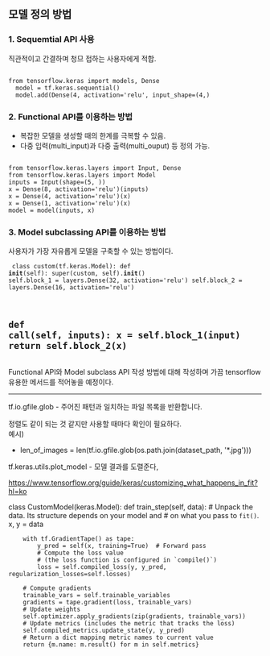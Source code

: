 
## 모델 정의 방법

### 1. Sequemtial API 사용
직관적이고 간결하며 청므 접하는 사용자에게 적합.
<pre><code>
from tensorflow.keras import models, Dense
  model = tf.keras.sequential()
  model.add(Dense(4, activation='relu', input_shape=(4,)
</code></pre>
### 2. Functional API를 이용하는 방법
  - 복잡한 모델을 생성할 때의 한계를 극복할 수 있음.
  - 다중 입력(multi_input)과 다중 출력(multi_ouput) 등 정의 가능.
<pre><code>
from tensorflow.keras.layers import Input, Dense
from tensorflow.keras.layers import Model
inputs = Input(shape=(5, ))
x = Dense(8, activation='relu')(inputs)
x = Dense(4, activation='relu')(x)
x = Dense(1, activation='relu')(x)
model = model(inputs, x)
</code></pre>
### 3. Model subclassing API를 이용하는 방법
사용자가 가장 자유롭게 모델을 구축할 수 있는 방법이다.

<code><pre>
class custom(tf.keras.Model):
  def __init__(self):
      super(custom, self).__init__()
      self.block_1 = layers.Dense(32, activation='relu')
      self.block_2 = layers.Dense(16, activation='relu')
     
  def call(self, inputs):
    x = self.block_1(input)
    return self.block_2(x)
  </code></pre>
------------------------------------- 
Functional API와 Model subclass API 작성 방법에 대해 작성하며 가끔 tensorflow 유용한 메서드를 적어놓을 예정이다.

-------------------------------------
tf.io.gfile.glob - 주어진 패턴과 일치하는 파일 목록을 반환합니다.  

정렬도 같이 되는 것 같지만 사용할 때마다 확인이 필요하다.  
예시)   
  - len_of_images = len(tf.io.gfile.glob(os.path.join(dataset_path, '*.jpg')))


tf.keras.utils.plot_model - 모델 결과를 도렬준다,


https://www.tensorflow.org/guide/keras/customizing_what_happens_in_fit?hl=ko


class CustomModel(keras.Model):
    def train_step(self, data):
        # Unpack the data. Its structure depends on your model and
        # on what you pass to `fit()`.
        x, y = data

        with tf.GradientTape() as tape:
            y_pred = self(x, training=True)  # Forward pass
            # Compute the loss value
            # (the loss function is configured in `compile()`)
            loss = self.compiled_loss(y, y_pred, regularization_losses=self.losses)

        # Compute gradients
        trainable_vars = self.trainable_variables
        gradients = tape.gradient(loss, trainable_vars)
        # Update weights
        self.optimizer.apply_gradients(zip(gradients, trainable_vars))
        # Update metrics (includes the metric that tracks the loss)
        self.compiled_metrics.update_state(y, y_pred)
        # Return a dict mapping metric names to current value
        return {m.name: m.result() for m in self.metrics}
